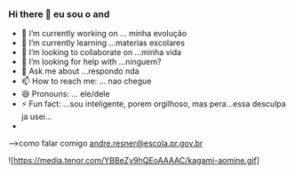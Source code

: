 ### Hi there 👋 eu sou o and

- 🔭 I’m currently working on ... minha evolução
- 🌱 I’m currently learning ...materias escolares
- 👯 I’m looking to collaborate on ...minha vida
- 🤔 I’m looking for help with ...ninguem?
- 💬 Ask me about ...respondo nda
- 📫 How to reach me: ... nao chegue
- 😄 Pronouns: ... ele/dele
- ⚡ Fun fact: ...sou inteligente, porem orgilhoso, mas pera...essa desculpa ja usei...
- 
-->como falar comigo
andre.resner@escola.pr.gov.br

![https://media.tenor.com/YBBeZy9hQEoAAAAC/kagami-aomine.gif]

